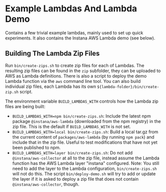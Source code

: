 Example Lambdas And Lambda Demo
===============================

Contains a few trivial example lambdas, mainly used to set up quick experiments. It also contains the Instana AWS Lambda demo (see below).


Building The Lambda Zip Files
-----------------------------

Run `bin/create-zips.sh` to create zip files for each of Lambdas. The resulting zip files can be found in the `zip` subfolder, they can be uploaded to AWS as Lambda definitions. There is also a script to deploy the demo Lambda function via the `aws` command line tool. You can also build individual zip files, each Lambda has its own `${lambda-folder}/bin/create-zip.sh` script.

The environment variable `BUILD_LAMBDAS_WITH` controls how the Lambda zip files are being built:

- `BUILD_LAMBDAS_WITH=npm bin/create-zips.sh`: Include the latest npm package `@instana/aws-lambda` (downloaded from the npm registry) in the zip file. This is the default if `BUILD_LAMBDAS_WITH` is not set.
- `BUILD_LAMBDAS_WITH=local bin/create-zips.sh`: Build a local tar.gz from the current content of `packages/aws-lambda` (by running `npm pack`) and include that in the zip file. Useful to test modifications that have not yet been published to npm.
- `BUILD_LAMBDAS_WITH=layer bin/create-zips.sh`: Do not add `@instana/aws-collector` at all to the zip file, instead assume the Lambda function has the AWS Lambda layer "instana" configured. Note: You still need to add the layer to the Lambda configuration, `bin/create-zips.sh` will not do this. The script `bin/deploy-demo.sh` will try to add or update the layer if it is asked to deploy a zip file that does not contain `@instana/aws-collector`, though.